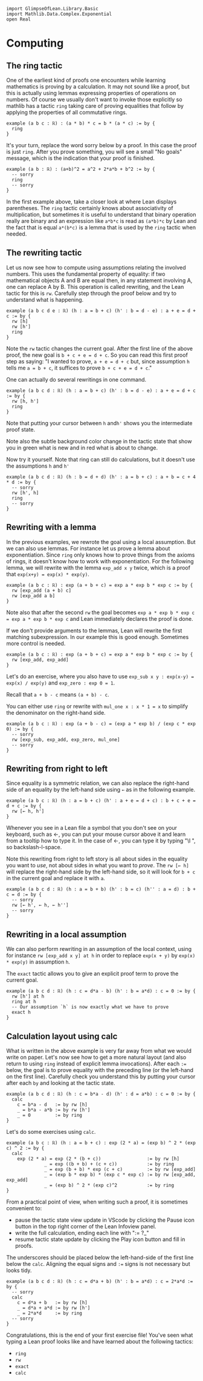 ```lean
import GlimpseOfLean.Library.Basic
import Mathlib.Data.Complex.Exponential
open Real
```

# Computing

## The ring tactic

One of the earliest kind of proofs one encounters while learning mathematics is proving by
a calculation. It may not sound like a proof, but this is actually using lemmas expressing
properties of operations on numbers. Of course we usually don't want to invoke those explicitly
so mathlib has a tactic `ring` taking care of proving equalities that follow by applying
the properties of all commutative rings.

```lean
example (a b c : ℝ) : (a * b) * c = b * (a * c) := by {
  ring
}
```

It's your turn, replace the word sorry below by a proof. In this case the proof is just `ring`.
After you prove something, you will see a small "No goals" message, which is the indication that
your proof is finished.

```lean
example (a b : ℝ) : (a+b)^2 = a^2 + 2*a*b + b^2 := by {
  -- sorry
  ring
  -- sorry
}
```

In the first example above, take a closer look at where Lean displays parentheses.
The `ring` tactic certainly knows about associativity of multiplication, but sometimes
it is useful to understand that binary operation really are binary and an expression like
`a*b*c` is read as `(a*b)*c` by Lean and the fact that is equal `a*(b*c)` is a lemma
that is used by the `ring` tactic when needed.

## The rewriting tactic

Let us now see how to compute using assumptions relating the involved numbers.
This uses the fundamental property of equality: if two
mathematical objects A and B are equal then, in any statement involving A, one can replace A
by B. This operation is called rewriting, and the Lean tactic for this is `rw`.
Carefully step through the proof below and try to understand what is happening.

```lean
example (a b c d e : ℝ) (h : a = b + c) (h' : b = d - e) : a + e = d + c := by {
  rw [h]
  rw [h']
  ring
}
```

Note the `rw` tactic changes the current goal. After the first line of the above proof,
the new goal is `b + c + e = d + c`. So you can read this first proof step as saying:
"I wanted to prove, `a + e = d + c` but, since assumption `h` tells me `a = b + c`,
it suffices to prove `b + c + e = d + c`."

One can actually do several rewritings in one command.

```lean
example (a b c d : ℝ) (h : a = b + c) (h' : b = d - e) : a + e = d + c := by {
  rw [h, h']
  ring
}
```

Note that putting your cursor between `h` and`h'` shows you the intermediate proof state.

Note also the subtle background color change in the tactic state that show you in green
what is new and in red what is about to change.

Now try it yourself. Note that ring can still do calculations,
but it doesn't use the assumptions `h` and `h'`

```lean
example (a b c d : ℝ) (h : b = d + d) (h' : a = b + c) : a + b = c + 4 * d := by {
  -- sorry
  rw [h', h]
  ring
  -- sorry
}
```

## Rewriting with a lemma

In the previous examples, we rewrote the goal using a local assumption. But we can
also use lemmas. For instance let us prove a lemma about exponentiation.
Since `ring` only knows how to prove things from the axioms of rings,
it doesn't know how to work with exponentiation.
For the following lemma, we will rewrite with the lemma
`exp_add x y` twice, which is a proof that `exp(x+y) = exp(x) * exp(y)`.

```lean
example (a b c : ℝ) : exp (a + b + c) = exp a * exp b * exp c := by {
  rw [exp_add (a + b) c]
  rw [exp_add a b]
}
```

Note also that after the second `rw` the goal becomes
`exp a * exp b * exp c = exp a * exp b * exp c` and Lean immediately declares the proof is done.

If we don't provide arguments to the lemmas, Lean will rewrite the first matching
subexpression. In our example this is good enough. Sometimes more control is needed.

```lean
example (a b c : ℝ) : exp (a + b + c) = exp a * exp b * exp c := by {
  rw [exp_add, exp_add]
}
```

Let's do an exercise, where you also have to use
`exp_sub x y : exp(x-y) = exp(x) / exp(y)` and `exp_zero : exp 0 = 1`.

Recall that `a + b - c` means `(a + b) - c`.

You can either use `ring` or rewrite with `mul_one x : x * 1 = x` to simplify the denominator on the
right-hand side.

```lean
example (a b c : ℝ) : exp (a + b - c) = (exp a * exp b) / (exp c * exp 0) := by {
  -- sorry
  rw [exp_sub, exp_add, exp_zero, mul_one]
  -- sorry
}
```

## Rewriting from right to left

Since equality is a symmetric relation, we can also replace the right-hand side of an
equality by the left-hand side using `←` as in the following example.

```lean
example (a b c : ℝ) (h : a = b + c) (h' : a + e = d + c) : b + c + e = d + c := by {
  rw [← h, h']
}
```

Whenever you see in a Lean file a symbol that you don't see on your keyboard, such as ←,
you can put your mouse cursor above it and learn from a tooltip how to type it.
In the case of ←, you can type it by typing "\l ", so backslash-l-space.

Note this rewriting from right to left story is all about sides in the equality you want to
*use*, not about sides in what you want to *prove*. The `rw [← h]` will replace the right-hand side
by the left-hand side, so it will look for `b + c` in the current goal and replace it with `a`.

```lean
example (a b c d : ℝ) (h : a = b + b) (h' : b = c) (h'' : a = d) : b + c = d := by {
  -- sorry
  rw [← h', ← h, ← h'']
  -- sorry
}
```

## Rewriting in a local assumption

We can also perform rewriting in an assumption of the local context, using for instance
  `rw [exp_add x y] at h`
in order to replace `exp(x + y)` by `exp(x) * exp(y)` in assumption `h`.

The `exact` tactic allows you to give an explicit proof term to prove the current goal.

```lean
example (a b c d : ℝ) (h : c = d*a - b) (h' : b = a*d) : c = 0 := by {
  rw [h'] at h
  ring at h
  -- Our assumption `h` is now exactly what we have to prove
  exact h
}
```

## Calculation layout using calc

What is written in the above example is very far away from what we would write on
paper. Let's now see how to get a more natural layout (and also return to using `ring`
instead of explicit lemma invocations).
After each `:=` below, the goal is to prove equality with the preceding line
(or the left-hand on the first line).
Carefully check you understand this by putting your cursor after each `by` and looking
at the tactic state.

```lean
example (a b c d : ℝ) (h : c = b*a - d) (h' : d = a*b) : c = 0 := by {
  calc
    c = b*a - d   := by rw [h]
    _ = b*a - a*b := by rw [h']
    _ = 0         := by ring
}
```

Let's do some exercises using `calc`.

```lean
example (a b c : ℝ) (h : a = b + c) : exp (2 * a) = (exp b) ^ 2 * (exp c) ^ 2 := by {
  calc
    exp (2 * a) = exp (2 * (b + c))                 := by rw [h]
              _ = exp ((b + b) + (c + c))           := by ring
              _ = exp (b + b) * exp (c + c)         := by rw [exp_add]
              _ = (exp b * exp b) * (exp c * exp c) := by rw [exp_add, exp_add]
              _ = (exp b) ^ 2 * (exp c)^2           := by ring
}
```

From a practical point of view, when writing such a proof, it is sometimes convenient to:
* pause the tactic state view update in VScode by clicking the Pause icon button
  in the top right corner of the Lean Infoview panel.
* write the full calculation, ending each line with ":= ?_"
* resume tactic state update by clicking the Play icon button and fill in proofs.

The underscores should be placed below the left-hand-side of the first line below the `calc`.
Aligning the equal signs and `:=` signs is not necessary but looks tidy.

```lean
example (a b c d : ℝ) (h : c = d*a + b) (h' : b = a*d) : c = 2*a*d := by {
  -- sorry
  calc
    c = d*a + b   := by rw [h]
    _ = d*a + a*d := by rw [h']
    _ = 2*a*d     := by ring
  -- sorry
}
```

Congratulations, this is the end of your first exercise file! You've seen what typing
a Lean proof looks like and have learned about the following tactics:
* `ring`
* `rw`
* `exact`
* `calc`
